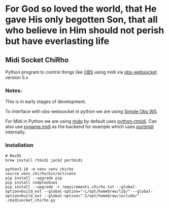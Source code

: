 # For God so loved the world, that He gave His only begotten Son, that all who believe in Him should not perish but have everlasting life
## Midi Socket ChiRho

Python program to control things like [OBS](https://obsproject.com) using midi via [obs-websocket](https://github.com/obsproject/obs-websocket) version 5.x

### Notes:

This is in early stages of development.

To interface with obs-websocket in python we are using [Simple Obs WS](https://github.com/IRLToolkit/simpleobsws).

For Midi in Python we are using [mido](https://github.com/mido/mido) 
by default uses [python-rtmidi](https://github.com/SpotlightKid/python-rtmidi). 
Can also use [pygame.midi](https://mido.readthedocs.io/en/latest/backends/pygame.html) as the backend 
for example which uses [portmidi](https://github.com/PortMidi/PortMidi) internally.


### Installation

```shell
# MacOS
brew install rtmidi jack2 portmidi

python3.10 -m venv venv_chirho
source venv_chirho/bin/activate
pip install --upgrade pip
pip install simpleobsws
pip install --upgrade -r requirements_chirho.txt --global-option=build_ext --global-option="-L/opt/homebrew/lib/" --global-option=build_ext --global-option="-I/opt/homebrew/include/"
./midisocket_chirho.py
```
